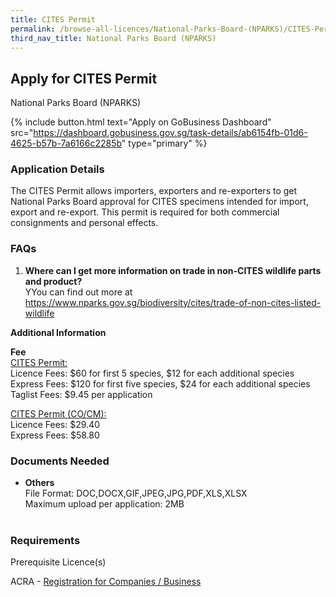 ```yaml
---
title: CITES Permit
permalink: /browse-all-licences/National-Parks-Board-(NPARKS)/CITES-Permit
third_nav_title: National Parks Board (NPARKS)
---
```


## Apply for CITES Permit

National Parks Board (NPARKS)

{% include button.html text="Apply on GoBusiness Dashboard" src="https://dashboard.gobusiness.gov.sg/task-details/ab6154fb-01d6-4625-b57b-7a6166c2285b" type="primary" %}

<H3>Application Details</H3>

<p>The CITES Permit allows importers, exporters and re-exporters to get National Parks Board approval for CITES specimens intended for import, export and re-export. This permit is required for both commercial consignments and personal effects.</p>
<h3>FAQs</h3>
<ol>
<li><strong>Where can I get more information on trade in non-CITES wildlife parts and product? </strong><br />YYou can find out more at <a href="https://www.nparks.gov.sg/biodiversity/cites/trade-of-non-cites-listed-wildlife" target="_blank" rel="noopener">https://www.nparks.gov.sg/biodiversity/cites/trade-of-non-cites-listed-wildlife</a></li>
</ol>

<strong>Additional Information</strong>

<p><strong>Fee</strong><br /><span style="text-decoration: underline;">CITES Permit:<br /></span>Licence Fees: $60 for first 5 species, $12 for each additional species<br />Express Fees: $120 for first five species, $24 for each additional species<br />Taglist Fees: $9.45 per application</p>
<p><span style="text-decoration: underline;">CITES Permit (CO/CM):<br /></span>Licence Fees: $29.40<br />Express Fees: $58.80</p>

<H3>Documents Needed</H3>

<ul>
<li>
<strong>Others</strong><br />File Format: DOC,DOCX,GIF,JPEG,JPG,PDF,XLS,XLSX <br />Maximum upload per application: 2MB<br /><br />
</li>
</ul>

<H3>Requirements</H3>

<p>Prerequisite Licence(s)</p>
<p>ACRA - <a href="https://www.acra.gov.sg/Home/" target="_blank" rel="noopener">Registration for Companies / Business</a></p>

